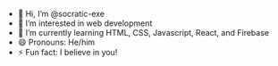 - 👋 Hi, I’m @socratic-exe
- 👀 I’m interested in web development
- 🌱 I’m currently learning HTML, CSS, Javascript, React, and Firebase
- 😄 Pronouns: He/him
- ⚡ Fun fact: I believe in you!

<!---
socratic-exe/socratic-exe is a ✨ special ✨ repository because its `README.md` (this file) appears on your GitHub profile.
You can click the Preview link to take a look at your changes.
--->
